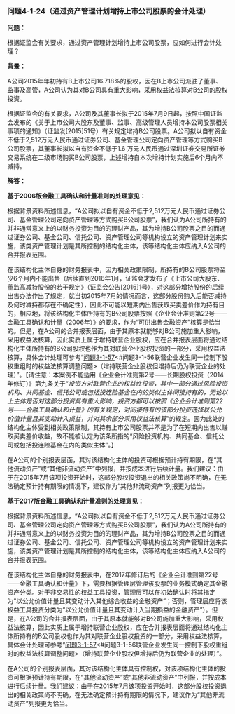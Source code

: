 ### 问题4-1-24（通过资产管理计划增持上市公司股票的会计处理）

**问题：**

根据证监会有关要求，通过资产管理计划增持上市公司股票，应如何进行会计处理？

**背景：**

A公司2015年年初持有B上市公司16.718%的股权，因在B上市公司派驻了董事、监事及高管，A公司认为其对B公司具有重大影响，采用权益法核算对B公司的股权投资。

根据证监会的有关要求，A公司及其董事长拟于2015年7月9日起，按照中国证监会发布的《关于上市公司大股东及董事、监事、高级管理人员增持本公司股票相关事项的通知》（证监发[2015]51号）有关规定增持B公司股票。A公司拟以自有资金不低于2,512万元人民币通过证券公司、基金管理公司定向资产管理等方式购买B公司股票，其董事长拟以自有资金不低于1.6
万元人民币通过深圳证券交易所证券交易系统在二级市场购买B公司股票，上述增持自本次增持计划实施后6个月内不减持。

**解答：**

**基于2006版金融工具确认和计量准则的处理意见：**

根据背景资料所述信息，“A公司拟以自有资金不低于2,512万元人民币通过证券公司、基金管理公司定向资产管理等方式购买B公司股票”，我们认为A公司所持有的并非通常意义上的以财务投资为目的的理财产品，其为增持B公司股票之目的而通过证券公司、基金公司、信托公司、资产管理公司等机构设立的资产管理计划来实施，该类资产管理计划是其所控制的结构化主体，该等结构化主体应纳入A公司的合并报表范围。

在该结构化主体自身的财务报表中，因为相关政策限制，所持有的B公司股票将至少6个月内不能出售（后续直到2016年1月，证监会才发布了《上市公司大股东、董监高减持股份的若干规定》（证监会公告[2016]1号），对这部分增持股份的后续出售办法作出了规定，就当初2015年7月的情况而言，这部分股份购入后能否减持及何时减持都存在不确定性），因此不可能以短期内出售获取买卖差价作为持有目的，相应地，将该结构化主体所持有的B公司股票按照《企业会计准则第22号——金融工具确认和计量（2006年）》的要求，作为“可供出售金融资产”核算是恰当的。但是，在A公司的合并报表层面，由于其原本就能够对B公司施加重大影响，采用权益法核算，因此实质上属于增持联营企业股权，应在合并报表层面将通过结构化主体所持有的B公司股权也作为其对联营企业股权投资的一部分，采用权益法核算，具体会计处理可参考“[问题3-1-57](#问题3-1-57增持联营企业股权但增持后仍为联营企业的处理)<#问题3-1-56联营企业发生同一控制下股权重组时的权益法核算调整问题>（增持联营企业股权但增持后仍为联营企业的处理）”。【请注意：本案例不能适用《企业会计准则第2号——长期股权投资（2014年修订）》第九条关于“*投资方对联营企业的权益性投资，其中一部分通过风险投资机构、共同基金、信托公司或包括投连险基金在内的类似主体间接持有的，无论以上主体是否对这部分投资具有重大影响，投资方都可以按照《企业会计准则第22号——金融工具确认和计量》的有关规定，对间接持有的该部分投资选择以公允价值计量且其变动计入损益，并对其余部分采用权益法核算*”的规定。因为此处的结构化主体受到相关政策限制，其持有上市公司股票并不是为了在短期内出售以赚取买卖差价收益，故不能被认定为该条所指的“风险投资机构、共同基金、信托公司或包括投连险基金在内的类似主体”。】

在A公司的个别报表层面，其对该结构化主体的投资可根据预计持有期限，在“其他流动资产”或“其他非流动资产”中列报，并按成本进行后续计量。我们建议：由于在2015年7月该项投资开始时，这部分股权投资退出的相关政策尚不明确，在无法确定预计持有期限的情况下，建议作为“其他非流动资产”列报更为恰当。

**基于2017版金融工具确认和计量准则的处理意见：**

根据背景资料所述信息，“A公司拟以自有资金不低于2,512万元人民币通过证券公司、基金管理公司定向资产管理等方式购买B公司股票”，我们认为A公司所持有的并非通常意义上的以财务投资为目的的理财产品，其为增持B公司股票之目的而通过证券公司、基金公司、信托公司、资产管理公司等机构设立的资产管理计划来实施，该类资产管理计划是其所控制的结构化主体，该等结构化主体应纳入A公司的合并报表范围。

在该结构化主体自身的财务报表中，在2017年修订后的《企业会计准则第22号——金融工具确认和计量》下，需要根据管理层管理该股票的业务模式确定其金融资产分类。对于非交易性的权益工具投资，管理层可以在初始确认时将其指定为“以公允价值计量且其变动计入其他综合收益的金融资产”；否则，管理层应将该权益工具投资分类为“以公允价值计量且其变动计入当期损益的金融资产”）。但是，在A公司的合并报表层面，由于其原本就能够对B公司施加重大影响，采用权益法核算，因此实质上属于增持联营企业股权，应在合并报表层面将通过结构化主体所持有的B公司股权也作为其对联营企业股权投资的一部分，采用权益法核算，具体会计处理可参考“[问题3-1-57](#问题3-1-57增持联营企业股权但增持后仍为联营企业的处理)<#问题3-1-56联营企业发生同一控制下股权重组时的权益法核算调整问题>（增持联营企业股权但增持后仍为联营企业的处理）”。

在A公司的个别报表层面，其对该结构化主体具有控制权，对该项结构化主体的投资可根据预计持有期限，在“其他流动资产”或“其他非流动资产”中列报，并按成本进行后续计量。我们建议：由于在2015年7月该项投资开始时，这部分股权投资退出的相关政策尚不明确，在无法确定预计持有期限的情况下，建议作为“其他非流动资产”列报更为恰当。